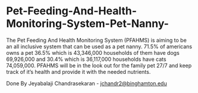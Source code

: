 # Pet-Feeding-And-Health-Monitoring-System-Pet-Nanny-
The Pet Feeding And Health Monitoring System (PFAHMS) is aiming to be an all inclusive system that can be used as a pet nanny. 71.5% of americans owns a pet 36.5% which is 43,346,000 households  of them have  dogs 69,926,000 and 30.4% which is 36,117,000 households  have cats 74,059,000. PFAHMS will be in the look out for the family pet 27/7 and keep track of it’s health and provide it with the needed nutrients.

Done By
Jeyabalaji Chandrasekaran - jchandr2@binghamton.edu